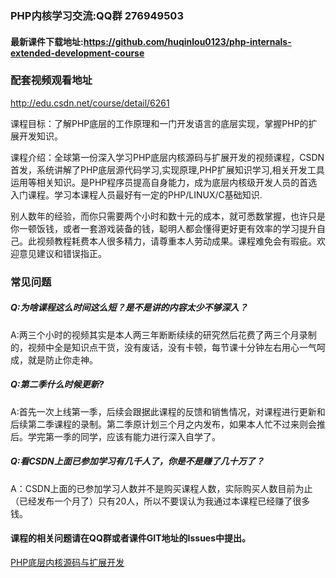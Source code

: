 ### PHP内核学习交流:QQ群 276949503

#### 最新课件下载地址:https://github.com/huqinlou0123/php-internals-extended-development-course

### 配套视频观看地址
http://edu.csdn.net/course/detail/6261

课程目标：了解PHP底层的工作原理和一门开发语言的底层实现，掌握PHP的扩展开发知识。

课程介绍：全球第一份深入学习PHP底层内核源码与扩展开发的视频课程，CSDN首发，系统讲解了PHP底层源代码学习,实现原理,PHP扩展知识学习,相关开发工具运用等相关知识。是PHP程序员提高自身能力，成为底层内核级开发人员的首选入门课程。学习本课程人员最好有一定的PHP/LINUX/C基础知识.

别人数年的经验，而你只需要两个小时和数十元的成本，就可悉数掌握，也许只是你一顿饭钱，或者一套游戏装备的钱，聪明人都会懂得更好更有效率的学习提升自己。此视频教程耗费本人很多精力，请尊重本人劳动成果。课程难免会有瑕疵。欢迎意见建议和错误指正。


### 常见问题

##### Q:为啥课程这么时间这么短？是不是讲的内容太少不够深入？
A:两三个小时的视频其实是本人两三年断断续续的研究然后花费了两三个月录制的，视频中全是知识点干货，没有废话，没有卡顿，每节课十分钟左右用心一气呵成，就是防止你走神。

##### Q:第二季什么时候更新?
A:首先一次上线第一季，后续会跟据此课程的反馈和销售情况，对课程进行更新和后续第二季课程的录制。第二季原计划三个月之内发布，如果本人忙不过来则会推后。学完第一季的同学，应该有能力进行深入自学了。

##### Q:看CSDN上面已参加学习有几千人了，你是不是赚了几十万了？
A：CSDN上面的已参加学习人数并不是购买课程人数，实际购买人数目前为止（已经发布一个月了）只有20人，所以不要误认为我通过本课程已经赚了很多钱。

#### 课程的相关问题请在QQ群或者课件GIT地址的Issues中提出。

[PHP底层内核源码与扩展开发](http://phpcoredump.com)